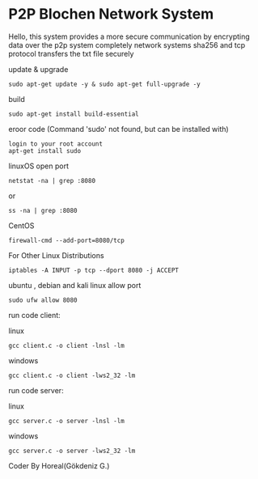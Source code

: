 # P2P Blochen Network System
Hello, this system provides a more secure communication by encrypting data over the p2p system completely network systems sha256 and tcp protocol transfers the txt file securely

update & upgrade

    sudo apt-get update -y & sudo apt-get full-upgrade -y

build

    sudo apt-get install build-essential

eroor code (Command 'sudo' not found, but can be installed with)

    login to your root account
    apt-get install sudo

linuxOS open port

    netstat -na | grep :8080
or

    ss -na | grep :8080
CentOS 

    firewall-cmd --add-port=8080/tcp
For Other Linux Distributions

    iptables -A INPUT -p tcp --dport 8080 -j ACCEPT
ubuntu , debian and kali linux allow port

    sudo ufw allow 8080
run code client:

linux

    gcc client.c -o client -lnsl -lm
windows

    gcc client.c -o client -lws2_32 -lm
run code server:

linux

    gcc server.c -o server -lnsl -lm
windows

    gcc server.c -o server -lws2_32 -lm

Coder By Horeal(Gökdeniz G.)
